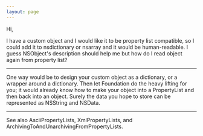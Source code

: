 ```yaml
---
layout: page
---
```


Hi,

I have a custom object and I would like it to be property list compatible, so I could add it to nsdictionary or nsarray and it would be human-readable. I guess NSObject's description should help me but how do I read object again from property list?

----

One way would be to design your custom object as a dictionary, or a wrapper around a dictionary. Then let Foundation do the heavy lifting for you; it would already know how to make your object into a PropertyList and then back into an object. Surely the data you hope to store can be represented as NSString and NSData.

----

See also AsciiPropertyLists, XmlPropertyLists, and ArchivingToAndUnarchivingFromPropertyLists.
